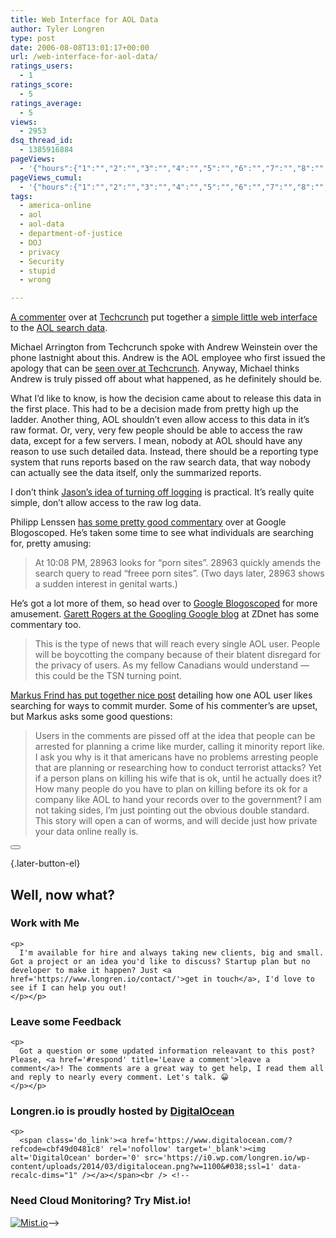 ```yaml
---
title: Web Interface for AOL Data
author: Tyler Longren
type: post
date: 2006-08-08T13:01:17+00:00
url: /web-interface-for-aol-data/
ratings_users:
  - 1
ratings_score:
  - 5
ratings_average:
  - 5
views:
  - 2953
dsq_thread_id:
  - 1385916884
pageViews:
  - '{"hours":{"1":"","2":"","3":"","4":"","5":"","6":"","7":"","8":"","9":"","10":"","11":"","12":"","13":"","14":"","15":"","16":"","17":"","18":"","19":"","20":"","21":"","22":"","23":"","24":"","25":"","26":"","27":"","28":"","29":"","30":"","31":"","32":"","33":"","34":"","35":"","36":"","37":"","38":"","39":"","40":"","41":"","42":"","43":"","44":"","45":"","46":"","47":""},"days":{"2":"","3":"","4":"","5":"","6":"","7":"","8":"","9":"","10":"","11":"","12":"","13":"","14":""},"weeks":{"3":"","4":"","5":"","6":"","7":"","8":"","9":"","10":"","11":"","12":""},"months":{"4":"","5":"","6":"","7":"","8":"","9":"","10":"","11":"","12":"","13":"","14":"","15":"","16":"","17":"","18":"","19":"","20":"","21":"","22":"","23":"","24":""}}'
pageViews_cumul:
  - '{"hours":{"1":"","2":"","3":"","4":"","5":"","6":"","7":"","8":"","9":"","10":"","11":"","12":"","13":"","14":"","15":"","16":"","17":"","18":"","19":"","20":"","21":"","22":"","23":"","24":"","25":"","26":"","27":"","28":"","29":"","30":"","31":"","32":"","33":"","34":"","35":"","36":"","37":"","38":"","39":"","40":"","41":"","42":"","43":"","44":"","45":"","46":"","47":""},"days":{"2":"","3":"","4":"","5":"","6":"","7":"","8":"","9":"","10":"","11":"","12":"","13":"","14":""},"weeks":{"3":"","4":"","5":"","6":"","7":"","8":"","9":"","10":"","11":"","12":""},"months":{"4":"","5":"","6":"","7":"","8":"","9":"","10":"","11":"","12":"","13":"","14":"","15":"","16":"","17":"","18":"","19":"","20":"","21":"","22":"","23":"","24":""}}'
tags:
  - america-online
  - aol
  - aol-data
  - department-of-justice
  - DOJ
  - privacy
  - Security
  - stupid
  - wrong

---
```

[A commenter][1] over at [Techcrunch][2] put together a [simple little web interface][3] to the [AOL search data][4].

Michael Arrington from Techcrunch spoke with Andrew Weinstein over the phone lastnight about this. Andrew is the AOL employee who first issued the apology that can be [seen over at Techcrunch][5]. Anyway, Michael thinks Andrew is truly pissed off about what happened, as he definitely should be.

What I&#8217;d like to know, is how the decision came about to release this data in the first place. This had to be a decision made from pretty high up the ladder. Another thing, AOL shouldn&#8217;t even allow access to this data in it&#8217;s raw format. Or, very, very few people should be able to access the raw data, except for a few servers. I mean, nobody at AOL should have any reason to use such detailed data. Instead, there should be a reporting type system that runs reports based on the raw search data, that way nobody can actually see the data itself, only the summarized reports.

I don&#8217;t think [Jason&#8217;s idea of turning off logging][6] is practical. It&#8217;s really quite simple, don&#8217;t allow access to the raw log data.  
<!--adsense#googlePackRefer-->

  
Philipp Lenssen [has some pretty good commentary][7] over at Google Blogoscoped. He&#8217;s taken some time to see what individuals are searching for, pretty amusing:

> At 10:08 PM, 28963 looks for “porn sites”. 28963 quickly amends the search query to read “freee porn sites”. (Two days later, 28963 shows a sudden interest in genital warts.)

He&#8217;s got a lot more of them, so head over to [Google Blogoscoped][7] for more amusement. [Garett Rogers at the Googling Google blog][8] at ZDnet has some commentary too.

> This is the type of news that will reach every single AOL user. People will be boycotting the company because of their blatent disregard for the privacy of users. As my fellow Canadians would understand — this could be the TSN turning point.

[Markus Frind has put together nice post][9] detailing how one AOL user likes searching for ways to commit murder. Some of his commenter&#8217;s are upset, but Markus asks some good questions:

> Users in the comments are pissed off at the idea that people can be arrested for planning a crime like murder, calling it minority report like. I ask you why is it that americans have no problems arresting people that are planning or researching how to conduct terrorist attacks? Yet if a person plans on killing his wife that is ok, until he actually does it? How many people do you have to plan on killing before its ok for a company like AOL to hand your records over to the government? I am not taking sides, I’m just pointing out the obvious double standard. This story will open a can of worms, and will decide just how private your data online really is.

<div class="wpulike wpulike-default " >
  <div class="wp_ulike_general_class wp_ulike_is_not_liked">
    <button type="button"
					aria-label="Like Button"
					data-ulike-id="2197"
					data-ulike-nonce="cd4031458f"
					data-ulike-type="likeThis"
					data-ulike-template="wpulike-default"
					data-ulike-display-likers="0"
					data-ulike-disable-pophover="0"
					class="wp_ulike_btn wp_ulike_put_image wp_likethis_2197"></button><span class="count-box"></span>
  </div>
</div>

[][10]{.later-button-el}

<div class='what-next'>
  <h2>
    Well, now what?
  </h2>
  
  <div class='hire'>
    <h3>
      Work with Me
    </h3>
    
    <p>
      I'm available for hire and always taking new clients, big and small. Got a project or an idea you'd like to discuss? Startup plan but no developer to make it happen? Just <a href='https://www.longren.io/contact/'>get in touch</a>, I'd love to see if I can help you out!
    </p></p>
  </div>
  
  <div class='hire'>
    <h3>
      Leave some Feedback
    </h3>
    
    <p>
      Got a question or some updated information releavant to this post? Please, <a href='#respond' title='Leave a comment'>leave a comment</a>! The comments are a great way to get help, I read them all and reply to nearly every comment. Let's talk. 😀
    </p></p>
  </div>
  
  <div class='now-what-bottom-ad'>
    <h3>
      Longren.io is proudly hosted by <a href='https://www.digitalocean.com/?refcode=cbf49d0481c8'>DigitalOcean</a>
    </h3>
    
    <p>
      <span class='do_link'><a href='https://www.digitalocean.com/?refcode=cbf49d0481c8' rel='nofollow' target='_blank'><img alt='DigitalOcean' border='0' src='https://i0.wp.com/longren.io/wp-content/uploads/2014/03/digitalocean.png?w=1100&#038;ssl=1' data-recalc-dims="1" /></a></span><br /> <!--

<h3>Need Cloud Monitoring? Try Mist.io!</h3>

<span class='do_link'><a href='http://mist.io/?ref=tyler' rel='nofollow' target='_blank'><img alt='Mist.io' border='0' src='https://i0.wp.com/longren.io/wp-content/uploads/2014/04/mistio.jpg?w=1100&#038;ssl=1' data-recalc-dims="1"></a></span>--></div> </div>

 [1]: http://www.techcrunch.com/2006/08/06/aol-proudly-releases-massive-amounts-of-user-search-data/#comment-127418
 [2]: http://www.techcrunch.com/
 [3]: http://www.aolsearchdatabase.com/
 [4]: http://www.longren.org/archives/2196
 [5]: http://www.techcrunch.com/2006/08/07/aol-this-was-a-screw-up/
 [6]: http://www.calacanis.com/2006/08/07/we-screwed-up-so-lets-talk-about-a-real-solution-to-search-priv/
 [7]: http://blog.outer-court.com/archive/2006-08-08-n53.html
 [8]: http://blogs.zdnet.com/Google/?p=286
 [9]: http://plentyoffish.wordpress.com/2006/08/07/aol-search-data-shows-users-planning-to-commit-murder/
 [10]: #